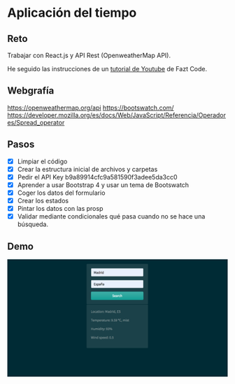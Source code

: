 # Aplicación del tiempo

## Reto

Trabajar con React.js y API Rest (OpenweatherMap API).

He seguido las instrucciones de un [tutorial de Youtube](https://www.youtube.com/watch?v=au_SDHTWgXw) de Fazt Code.

## Webgrafía

https://openweathermap.org/api
https://bootswatch.com/
https://developer.mozilla.org/es/docs/Web/JavaScript/Referencia/Operadores/Spread_operator

## Pasos

- [x] Limpiar el código
- [x] Crear la estructura inicial de archivos y carpetas
- [x] Pedir el API Key b9a89914cfc9a581590f3adee5da3cc0
- [x] Aprender a usar Bootstrap 4 y usar un tema de Bootswatch
- [x] Coger los datos del formulario
- [x] Crear los estados
- [x] Pintar los datos con las prosp
- [x] Validar mediante condicionales qué pasa cuando no se hace una búsqueda.

## Demo

![Demo](https://github.com/sandrusmb/weather-application/blob/master/src/images/demo.png?raw=true)
